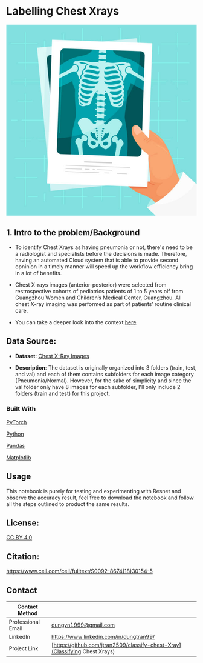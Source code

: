# Labelling Chest Xrays
![Chest_Xrays](chest_xrays.jpg)

## 1. Intro to the problem/Background
- To identify Chest Xrays as having pneumonia or not, there's need to be a radiologist and specialists before the decisions is made. Therefore, having an automated Cloud system that is able to provide second opninion in a timely manner will speed up the workflow efficiency bring in a lot of benefits.

- Chest X-rays images (anterior-posterior) were selected from restrospective cohorts of pediatrics patients of 1 to 5 years olf from Guangzhou Women and Children’s Medical Center, Guangzhou. All chest X-ray imaging was performed as part of patients’ routine clinical care.

- You can take a deeper look into the context [here](https://www.cell.com/cell/fulltext/S0092-8674(18)30154-5)

## Data Source:
- **Dataset**: [Chest X-Ray Images](https://www.kaggle.com/datasets/paultimothymooney/chest-xray-pneumonia)

- **Description**: The dataset is originally organized into 3 folders (train, test, and val) and each of them contains subfolders for each image category (Pneumonia/Normal). However, for the sake of simplicity and since the val folder only have 8 images for each subfolder, I'll only include 2 folders (train and test) for this project.

### Built With
[PyTorch](https://pytorch.org/)

[Python](https://en.wikipedia.org/wiki/Python_(programming_language))

[Pandas](https://en.wikipedia.org/wiki/PANDAS)

[Matplotlib](https://en.wikipedia.org/wiki/Matplotlib)


## Usage
This notebook is purely for testing and experimenting with Resnet and observe the accuracy result, feel free to download the notebook and follow all the steps outlined to product the same results. 

## License: 
[CC BY 4.0](https://creativecommons.org/licenses/by/4.0/)

## Citation:
https://www.cell.com/cell/fulltext/S0092-8674(18)30154-5

## Contact
| Contact Method | |
| --- | --- |
| Professional Email | dungvn1999@gmail.com |
| LinkedIn | https://www.linkedin.com/in/dungtran99/ |
| Project Link | [https://github.com/jtran2509/classify-chest-Xray](Classifying Chest Xrays) |
